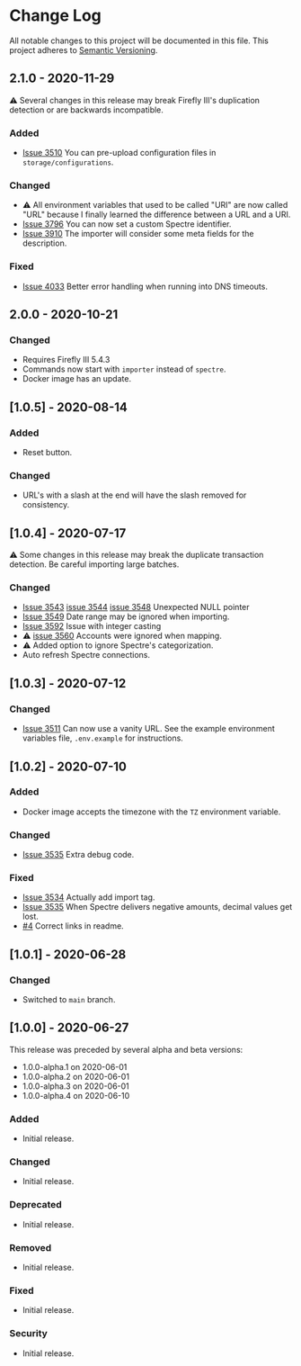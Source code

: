 # Change Log
All notable changes to this project will be documented in this file.
This project adheres to [Semantic Versioning](http://semver.org/).

## 2.1.0 - 2020-11-29

⚠️ Several changes in this release may break Firefly III's duplication detection or are backwards incompatible.

### Added

- [Issue 3510](https://github.com/firefly-iii/firefly-iii/issues/3510) You can pre-upload configuration files in `storage/configurations`.

### Changed

- ⚠️ All environment variables that used to be called "URI" are now called "URL" because I finally learned the difference between a URL and a URI.
- [Issue 3796](https://github.com/firefly-iii/firefly-iii/issues/3796) You can now set a custom Spectre identifier.
- [Issue 3910](https://github.com/firefly-iii/firefly-iii/issues/3910) The importer will consider some meta fields for the description.
 
### Fixed

- [Issue 4033](https://github.com/firefly-iii/firefly-iii/issues/4033) Better error handling when running into DNS timeouts.

## 2.0.0 - 2020-10-21

### Changed
- Requires Firefly III 5.4.3
- Commands now start with `importer` instead of `spectre`.
- Docker image has an update.

## [1.0.5] - 2020-08-14

### Added
- Reset button.

### Changed
- URL's with a slash at the end will have the slash removed for consistency.

## [1.0.4] - 2020-07-17

⚠️ Some changes in this release may break the duplicate transaction detection. Be careful importing large batches.

### Changed

- [Issue 3543](https://github.com/firefly-iii/firefly-iii/issues/3543) [issue 3544](https://github.com/firefly-iii/firefly-iii/issues/3544) [issue 3548](https://github.com/firefly-iii/firefly-iii/issues/3548) Unexpected NULL pointer
- [Issue 3549](https://github.com/firefly-iii/firefly-iii/issues/3549) Date range may be ignored when importing.
- [Issue 3592](https://github.com/firefly-iii/firefly-iii/issues/3492) Issue with integer casting
- ⚠️ [issue 3560](https://github.com/firefly-iii/firefly-iii/issues/3560) Accounts were ignored when mapping.
- ⚠️ Added option to ignore Spectre's categorization.
- Auto refresh Spectre connections.

## [1.0.3] - 2020-07-12

### Changed
- [Issue 3511](https://github.com/firefly-iii/firefly-iii/issues/3511) Can now use a vanity URL. See the example environment variables file, `.env.example` for instructions.

## [1.0.2] - 2020-07-10

### Added
- Docker image accepts the timezone with the `TZ` environment variable.

### Changed
- [Issue 3535](https://github.com/firefly-iii/firefly-iii/issues/3535) Extra debug code.

### Fixed
- [Issue 3534](https://github.com/firefly-iii/firefly-iii/issues/3534) Actually add import tag.
- [Issue 3535](https://github.com/firefly-iii/firefly-iii/issues/3535) When Spectre delivers negative amounts, decimal values get lost.
- [#4](https://github.com/firefly-iii/spectre-importer/pull/4) Correct links in readme.

## [1.0.1] - 2020-06-28

### Changed
- Switched to `main` branch.

## [1.0.0] - 2020-06-27

This release was preceded by several alpha and beta versions:

- 1.0.0-alpha.1 on 2020-06-01
- 1.0.0-alpha.2 on 2020-06-01
- 1.0.0-alpha.3 on 2020-06-01
- 1.0.0-alpha.4 on 2020-06-10

### Added
- Initial release.

### Changed
- Initial release.

### Deprecated
- Initial release.

### Removed
- Initial release.

### Fixed
- Initial release.

### Security
- Initial release.
